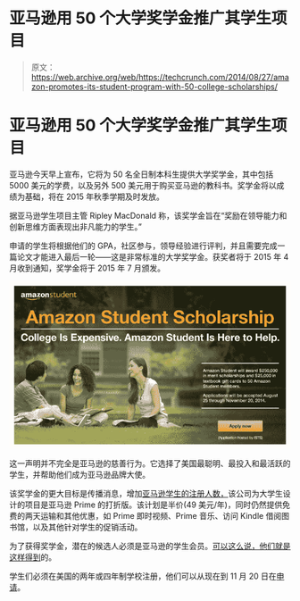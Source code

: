 # 亚马逊用 50 个大学奖学金推广其学生项目 

> 原文：<https://web.archive.org/web/https://techcrunch.com/2014/08/27/amazon-promotes-its-student-program-with-50-college-scholarships/>

# 亚马逊用 50 个大学奖学金推广其学生项目

亚马逊今天早上宣布，它将为 50 名全日制本科生提供大学奖学金，其中包括 5000 美元的学费，以及另外 500 美元用于购买亚马逊的教科书。奖学金将以成绩为基础，将在 2015 年秋季学期及时发放。

据亚马逊学生项目主管 Ripley MacDonald 称，该奖学金旨在“奖励在领导能力和创新思维方面表现出非凡能力的学生。”

申请的学生将根据他们的 GPA，社区参与，领导经验进行评判，并且需要完成一篇论文才能进入最后一轮——这是非常标准的大学奖学金。获奖者将于 2015 年 4 月收到通知，奖学金将于 2015 年 7 月颁发。

![14_AMAZON_Scholarship_Site_Top._V344297617_](img/f88047067d4e6e12b4ead1293a2be930.png)

这一声明并不完全是亚马逊的慈善行为。它选择了美国最聪明、最投入和最活跃的学生，并帮助他们成为亚马逊品牌大使。

该奖学金的更大目标是传播消息，增加[亚马逊学生的注册人数，](https://web.archive.org/web/20221006180758/https://www.amazon.com/gp/student/signup/info)该公司为大学生设计的项目是亚马逊 Prime 的打折版。该计划是半价(49 美元/年)，同时仍然提供免费的两天运输和其他优惠，如 Prime 即时视频、Prime 音乐、访问 Kindle 借阅图书馆，以及其他针对学生的促销活动。

为了获得奖学金，潜在的候选人必须是亚马逊的学生会员。[可以这么说，他们就是这样得到](https://web.archive.org/web/20221006180758/https://www.youtube.com/watch?v=zvRXp35rqjk)的。

学生们必须在美国的两年或四年制学校注册，他们可以从现在到 11 月 20 日在[申请](https://web.archive.org/web/20221006180758/http://www.amazon.com/b/?node=9944643011)。